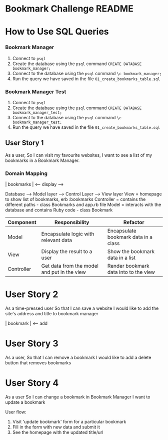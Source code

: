 # Bookmark Challenge README

# How to Use SQL Queries
### Bookmark Manager
1. Connect to ```psql```
2. Create the database using the ```psql``` command ```CREATE DATABASE bookmark_manager;```
3. Connect to the database using the ```psql``` command ```\c bookmark_manager;```
4. Run the query we have saved in the file ```01_create_bookmarks_table.sql```  
### Bookmark Manager Test
1. Connect to ```psql```
2. Create the database using the ```psql``` command ```CREATE DATABASE bookmark_manager_test;```
3. Connect to the database using the ```psql``` command ```\c bookmark_manager_test;```
4. Run the query we have saved in the file ```01_create_bookmarks_table.sql```  

## User Story 1
As a user,
So I can visit my favourite websites,
I want to see a list of my bookmarks in a Bookmark Manager.

### Domain Mapping
| bookmarks | <-- display -->

Database --> Model layer --> Control Layer --> View layer
View = homepage to show list of bookmarks, erb :bookmarks
Controller = contains the different paths - class Bookmarks and app.rb file
Model = interacts with the database and contains Ruby code - class Bookmark

| Component   | Responsibility                                | Refactor                                |
|------------ |---------------------------------------------  |---------------------------------------- |
| Model       | Encapsulate logic with relevant data          | Encapsulate bookmark data in a class    |
| View        | Display the result to a user                  | Show the bookmark data in a list        |
| Controller  | Get data from the model and put in the view   | Render bookmark data into to the view

# User Story 2
As a time-pressed user
So that I can save a website
I would like to add the site's address and title to bookmark manager

| bookmark | <-- add

# User Story 3
As a user,
So that I can remove a bookmark
I would like to add a delete button that removes bookmarks

# User Story 4
As a user
So I can change a bookmark in Bookmark Manager
I want to update a bookmark

User flow:
1. Visit 'update bookmark' form for a particular bookmark
2. Fill in the form with new data and submit it
3. See the homepage with the updated title/url
